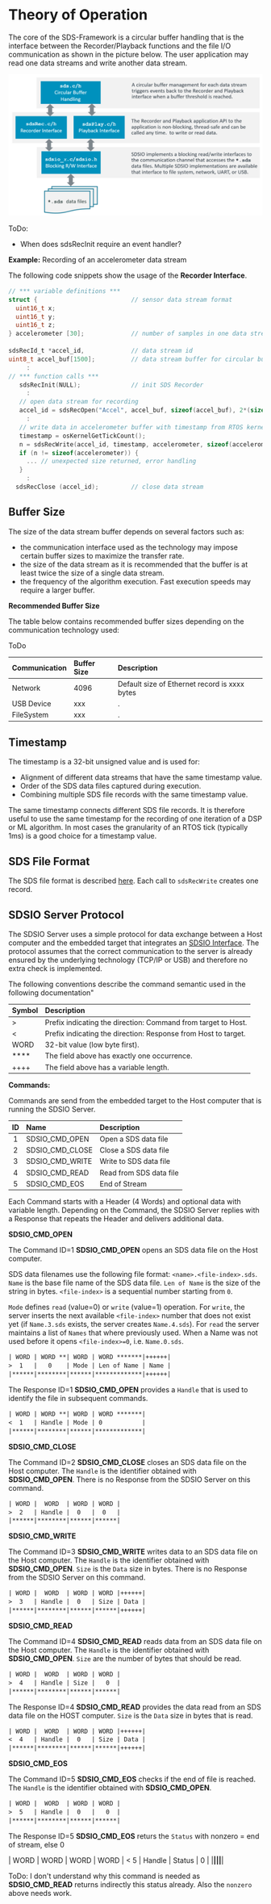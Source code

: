 # Theory of Operation

<!-- markdownlint-disable MD013 -->
<!-- markdownlint-disable MD036 -->

The core of the SDS-Framework is a circular buffer handling that is the interface between the Recorder/Playback functions and the file I/O communication as shown in the picture below. The user application may read one data streams and write another data stream.

![Theory of operation](images/Theory_of_Operation.png)

ToDo:

- When does sdsRecInit require an event handler?

**Example:** Recording of an accelerometer data stream

The following code snippets show the usage of the **Recorder Interface**.

```c
// *** variable definitions ***
struct {                          // sensor data stream format
  uint16_t x;
  uint16_t y;
  uint16_t z;
} accelerometer [30];             // number of samples in one data stream record

sdsRecId_t *accel_id,             // data stream id
uint8_t accel_buf[1500];          // data stream buffer for circular buffer handling
     :
// *** function calls ***
   sdsRecInit(NULL);              // init SDS Recorder  
     :
   // open data stream for recording
   accel_id = sdsRecOpen("Accel", accel_buf, sizeof(accel_buf), 2*(sizeof(accelerometer));
     :
   // write data in accelerometer buffer with timestamp from RTOS kernel.
   timestamp = osKernelGetTickCount();
   n = sdsRecWrite(accel_id, timestamp, accelerometer, sizeof(accelerometer));
   if (n != sizeof(accelerometer)) {
     ... // unexpected size returned, error handling
   }
     :
  sdsRecClose (accel_id);         // close data stream 
```

## Buffer Size

The size of the data stream buffer depends on several factors such as:

- the communication interface used as the technology may impose certain buffer sizes to maximize the transfer rate.
- the size of the data stream as it is recommended that the buffer is at least twice the size of a single data stream.
- the frequency of the algorithm execution. Fast execution speeds may require a larger buffer.

**Recommended Buffer Size**

The table below contains recommended buffer sizes depending on the communication technology used:

ToDo

Communication  | Buffer Size | Description
:--------------|:------------|:----------------
Network        | 4096        | Default size of Ethernet record is xxxx bytes
USB Device     | xxx         | .
FileSystem     | xxx         | .

## Timestamp

The timestamp is a 32-bit unsigned value and is used for:

- Alignment of different data streams that have the same timestamp value.
- Order of the SDS data files captured during execution.
- Combining multiple SDS file records with the same timestamp value.

The same timestamp connects different SDS file records. It is therefore useful to
use the same timestamp for the recording of one iteration of a DSP or ML algorithm.
In most cases the granularity of an RTOS tick (typically 1ms) is a good choice for a timestamp value.

## SDS File Format

The SDS file format is described [here](https://github.com/ARM-software/SDS-Framework/tree/main/schema).  Each call to 
`sdsRecWrite` creates one record.

## SDSIO Server Protocol

The SDSIO Server uses a simple protocol for data exchange between a Host computer and the embedded target that integrates an [SDSIO Interface](sds_interface.md).  The protocol assumes that the correct communication to the server is already ensured by the underlying technology (TCP/IP or USB) and therefore no extra check is implemented.

The following conventions describe the command semantic used in the following documentation"

Symbol     | Description
:----------|:----------------------
\>         | Prefix indicating the direction: Command from target to Host.
<          | Prefix indicating the direction: Response from Host to target.
WORD       | 32-bit value (low byte first).
****       | The field above has exactly one occurrence.
++++       | The field above has a variable length.

**Commands:**

Commands are send from the embedded target to the Host computer that is running the SDSIO Server.

ID  | Name               | Description
:--:|:-------------------|:------------------------
1   | SDSIO_CMD_OPEN     | Open a SDS data file
2   | SDSIO_CMD_CLOSE    | Close a SDS data file
3   | SDSIO_CMD_WRITE    | Write to SDS data file
4   | SDSIO_CMD_READ     | Read from SDS data file
5   | SDSIO_CMD_EOS      | End of Stream

Each Command starts with a Header (4 Words) and optional data with variable length. Depending on the Command, the SDSIO Server replies with a Response that repeats the Header and delivers additional data.

**SDSIO_CMD_OPEN**

The Command ID=1 **SDSIO_CMD_OPEN** opens an SDS data file on the Host computer.

SDS data filenames use the following file format: `<name>.<file-index>.sds`. `Name` is the base file name of the SDS data file. `Len of Name` is the size of the string in bytes. `<file-index>` is a sequential number starting from `0`.

`Mode` defines `read` (value=0) or `write` (value=1) operation. For `write`, the server inserts the next available `<file-index>` number that does not exist yet (if `Name.3.sds` exists, the server creates `Name.4.sds`). For `read` the server maintains a list of `Names` that where previously used. When a Name was not used before it opens `<file-index>=0`, i.e. `Name.0.sds`.

```txt
| WORD | WORD **| WORD | WORD *******|++++++|
>  1   |   0    | Mode | Len of Name | Name |
|******|********|******|*************|++++++|
```

The Response ID=1 **SDSIO_CMD_OPEN** provides a `Handle` that is used to identify the file in subsequent commands.

```txt
| WORD | WORD **| WORD | WORD *******|
<  1   | Handle | Mode | 0           |
|******|********|******|*************|
```

**SDSIO_CMD_CLOSE**

The Command ID=2 **SDSIO_CMD_CLOSE** closes an SDS data file on the Host computer. The `Handle` is the identifier obtained with **SDSIO_CMD_OPEN**. There is no Response from the SDSIO Server on this command.

```txt
| WORD |  WORD  | WORD | WORD |
>  2   | Handle |  0   |  0   |
|******|********|******|******|
```

**SDSIO_CMD_WRITE**

The Command ID=3 **SDSIO_CMD_WRITE** writes data to an SDS data file on the Host computer. The `Handle` is the identifier obtained with **SDSIO_CMD_OPEN**. `Size` is the `Data` size in bytes.  There is no Response from the SDSIO Server on this command.

```txt
| WORD |  WORD  | WORD | WORD |++++++|
>  3   | Handle |  0   | Size | Data |
|******|********|******|******|++++++|
```

**SDSIO_CMD_READ**

The Command ID=4 **SDSIO_CMD_READ** reads data from an SDS data file on the Host computer. The `Handle` is the identifier obtained with **SDSIO_CMD_OPEN**. `Size` are the number of bytes that should be read.

```txt
| WORD |  WORD  | WORD | WORD |
>  4   | Handle | Size |   0  |
|******|********|******|******|
```

The Response ID=4 **SDSIO_CMD_READ** provides the data read from an SDS data file on the HOST computer.
`Size` is the `Data` size in bytes that is read.

```txt
| WORD |  WORD  | WORD | WORD |++++++|
<  4   | Handle |  0   | Size | Data |
|******|********|******|******|++++++|
```

**SDSIO_CMD_EOS**

The Command ID=5 **SDSIO_CMD_EOS** checks if the end of file is reached. The `Handle` is the identifier obtained with **SDSIO_CMD_OPEN**.

```txt
| WORD |  WORD  | WORD | WORD |
>  5   | Handle |  0   |   0  |
|******|********|******|******|
```

The Response ID=5 **SDSIO_CMD_EOS** returs the `Status` with nonzero = end of stream, else 0

| WORD |  WORD  | WORD   | WORD |
<  5   | Handle | Status |   0  |
|******|********|********|******|

ToDo: I don't understand why this command is needed as **SDSIO_CMD_READ** returns indirectly this status already.  Also the `nonzero` above needs work.
